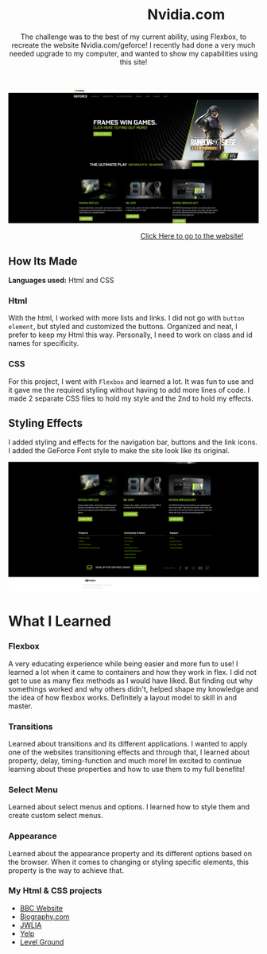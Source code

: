 # &emsp;&emsp;&emsp;&emsp;&emsp;&emsp;&emsp;&emsp;&emsp;&emsp;Nvidia.com 

<p align="center">
  The challenge was to the best of my current ability, using Flexbox, to recreate the website Nvidia.com/geforce! I recently had done a very much needed upgrade to my computer, and wanted to show my capabilities using this site! 
</p>
&emsp;

<p align="center">
<img src="https://github.com/DashlinS/Nvidia/blob/master/images/github/preview.jpg" width="900">
</p>

&emsp;&emsp;&emsp;&emsp;&emsp;&emsp;&emsp;&emsp;&emsp;&emsp;&emsp;&emsp;&emsp;&emsp;&emsp;&emsp;&emsp;&emsp;&emsp;[Click Here to go to the website!](https://nvidiawebsite.netlify.app)

## How Its Made

**Languages used:** Html and CSS

### Html
With the html, I worked with more lists and links. I did not go with `button element`, but styled and customized the buttons. Organized and neat, I prefer to keep my Html this way. Personally, I need to work on class and id names for specificity. 

### CSS
For this project, I went with `Flexbox` and learned a lot. It was fun to use and it gave me the required styling without having to add more lines of code. I made 2 separate CSS files to hold my style and the 2nd to hold my effects. 

## Styling Effects

I added styling and effects for the navigation bar, buttons and the link icons. I added the GeForce Font style to make the site look like its original. 

<p align="center">
<img src="https://github.com/DashlinS/Nvidia/blob/master/images/github/nvidia-bottom.jpg" width="900">
</p>

# What I Learned
### Flexbox 

A very educating experience while being easier and more fun to use! I learned a lot when it came to containers and how they work in flex. I did not get to use as many flex methods as I would have liked. But finding out why somethings worked and why others didn't, helped shape my knowledge and the idea of how flexbox works. Definitely a layout model to skill in and master.

### Transitions

Learned about transitions and its different applications. I wanted to apply one of the websites transitioning effects and through that, I learned about property, delay, timing-function and much more! Im excited to continue learning about these properties and how to use them to my full benefits!

### Select Menu
Learned about select menus and options. I learned how to style them and create custom select menus. 

### Appearance
Learned about the appearance property and its different options based on the browser. When it comes to changing or styling specific elements, this property is the way to achieve that. 

### My Html & CSS projects 

* [BBC Website](https://github.com/DashlinS/BBCWebsite)
* [Biography.com](https://github.com/DashlinS/biography.com)
* [JWLIA](https://github.com/DashlinS/JWLIA)
* [Yelp](https://github.com/DashlinS/yelp)
* [Level Ground](https://github.com/DashlinS/LEVELGROUND)
